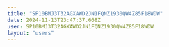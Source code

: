 ```yaml
---
title: "SP10BMJ3T32AGXAWD2JN1FQNZ1930QW4Z85F18WDW"
date: 2024-11-13T23:47:37.668Z
user: SP10BMJ3T32AGXAWD2JN1FQNZ1930QW4Z85F18WDW
layout: "users"
---
```

    